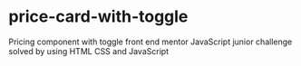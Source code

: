 # price-card-with-toggle
Pricing component with toggle front end mentor JavaScript junior challenge solved by using HTML CSS and JavaScript
